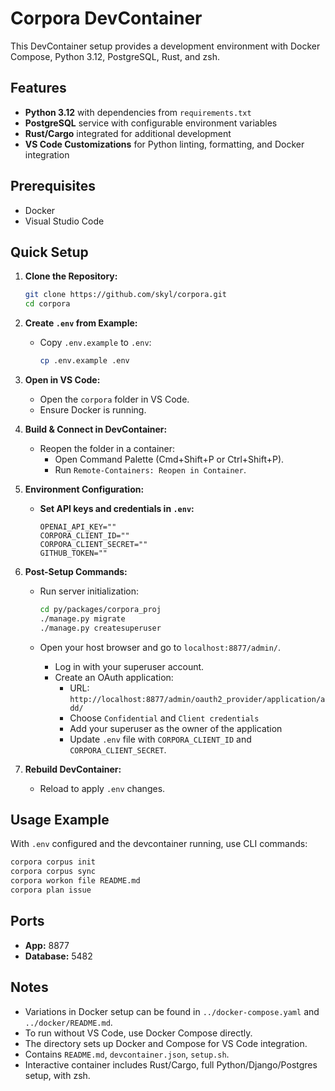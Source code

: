 # Corpora DevContainer

This DevContainer setup provides a development environment with Docker Compose, Python 3.12, PostgreSQL, Rust, and zsh.

## Features
- **Python 3.12** with dependencies from `requirements.txt`
- **PostgreSQL** service with configurable environment variables
- **Rust/Cargo** integrated for additional development
- **VS Code Customizations** for Python linting, formatting, and Docker integration

## Prerequisites
- Docker
- Visual Studio Code

## Quick Setup
1. **Clone the Repository:**

   ```bash
   git clone https://github.com/skyl/corpora.git
   cd corpora
   ```

2. **Create `.env` from Example:**
   - Copy `.env.example` to `.env`:

     ```bash
     cp .env.example .env
     ```

3. **Open in VS Code:**
   - Open the `corpora` folder in VS Code.
   - Ensure Docker is running.

4. **Build & Connect in DevContainer:**
   - Reopen the folder in a container:
     - Open Command Palette (Cmd+Shift+P or Ctrl+Shift+P).
     - Run `Remote-Containers: Reopen in Container`.

5. **Environment Configuration:**
   - **Set API keys and credentials in `.env`:**

     ```
     OPENAI_API_KEY=""
     CORPORA_CLIENT_ID=""
     CORPORA_CLIENT_SECRET=""
     GITHUB_TOKEN=""
     ```

6. **Post-Setup Commands:**
   - Run server initialization:

     ```bash
     cd py/packages/corpora_proj
     ./manage.py migrate
     ./manage.py createsuperuser
     ```
   - Open your host browser and go to `localhost:8877/admin/`.
     - Log in with your superuser account.
     - Create an OAuth application:
       - URL: `http://localhost:8877/admin/oauth2_provider/application/add/`
       - Choose `Confidential` and `Client credentials`
       - Add your superuser as the owner of the application
       - Update `.env` file with `CORPORA_CLIENT_ID` and `CORPORA_CLIENT_SECRET`.

7. **Rebuild DevContainer:**
   - Reload to apply `.env` changes.

## Usage Example

With `.env` configured and the devcontainer running, use CLI commands:

```bash
corpora corpus init
corpora corpus sync
corpora workon file README.md
corpora plan issue
```

## Ports
- **App:** 8877
- **Database:** 5482

## Notes
- Variations in Docker setup can be found in `../docker-compose.yaml` and `../docker/README.md`.
- To run without VS Code, use Docker Compose directly.
- The directory sets up Docker and Compose for VS Code integration.
- Contains `README.md`, `devcontainer.json`, `setup.sh`.
- Interactive container includes Rust/Cargo, full Python/Django/Postgres setup, with zsh.